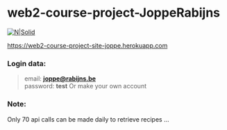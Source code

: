 # web2-course-project-JoppeRabijns



[![N|Solid](https://web2-course-project-site-joppe.herokuapp.com/images/logoIcon.png)](https://web2-course-project-site-joppe.herokuapp.com/)


https://web2-course-project-site-joppe.herokuapp.com

### Login data:

  > email: <b>joppe@rabijns.be</b></br>
  > password: <b>test</b>
  > Or make your own account

### Note: 
Only 70 api calls can be made daily to retrieve recipes ...


